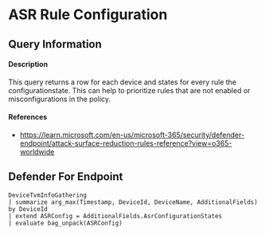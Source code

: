 # ASR Rule Configuration

## Query Information

#### Description
This query returns a row for each device and states for every rule the configurationstate. This can help to prioritize rules that are not enabled or misconfigurations in the policy.

#### References
- https://learn.microsoft.com/en-us/microsoft-365/security/defender-endpoint/attack-surface-reduction-rules-reference?view=o365-worldwide

## Defender For Endpoint
```
DeviceTvmInfoGathering
| summarize arg_max(Timestamp, DeviceId, DeviceName, AdditionalFields) by DeviceId
| extend ASRConfig = AdditionalFields.AsrConfigurationStates
| evaluate bag_unpack(ASRConfig)
```
